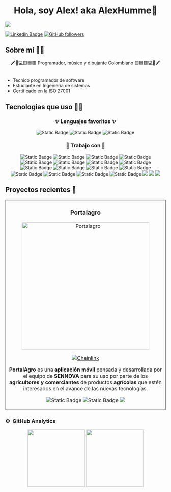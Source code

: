<div align="center"> <h1>Hola, soy Alex! aka <a>AlexHumme</a>👋</h1> </div align="center">

<img src="https://i.imgur.com/RYzwKlB.png">

[![Linkedin Badge](https://img.shields.io/badge/AlexVB-Linkedin-blue?logo=Linkedin&color=%230A66C2)](https://www.linkedin.com/in/alex-vadelamar-bustamante/)
[![GitHub followers](https://img.shields.io/github/followers/alexhumme?style=social)](https://github.com/Alexhumme)

## Sobre mí 🙋‍♂️

<div align="center">
🖍️🎸💻🟨🟦🟥 Programador, músico y dibujante Colombiano 🟨🟦🟥💻🎸🖍️
</div>

<br>

- Tecnico programador de software
- Estudiante en Ingenieria de sistemas
- Certificado en la ISO 27001

## Tecnologias que uso 👨‍💻

<div align="center">

### ✨ Lenguajes favoritos ✨

![Static Badge](https://img.shields.io/badge/Python-Python?style=for-the-badge&logo=python&logoColor=white&color=%233776AB)
![Static Badge](https://img.shields.io/badge/Javascript-Javascript?style=for-the-badge&logo=javascript&logoColor=white&color=%23F7DF1E)
![Static Badge](https://img.shields.io/badge/Php-PHP?style=for-the-badge&logo=PHP&logoColor=white&color=%23777BB4)

### 💪 Trabajo con 💪

![Static Badge](https://img.shields.io/badge/git-git?style=for-the-badge&logo=git&logoColor=white&color=%23F05032)
![Static Badge](https://img.shields.io/badge/laravel-laravel?style=for-the-badge&logo=laravel&logoColor=white&color=%23FF2D20)
![Static Badge](https://img.shields.io/badge/Redux-Redux?style=for-the-badge&logo=redux&logoColor=white&color=%23764ABC)
![Static Badge](https://img.shields.io/badge/yarn-yarn?style=for-the-badge&logo=yarn&logoColor=white&color=%232C8EBB)
![Static Badge](https://img.shields.io/badge/mysql-mysql?style=for-the-badge&logo=mysql&logoColor=white&color=%234479A1)
![Static Badge](https://img.shields.io/badge/canva-canva?style=for-the-badge&logo=canva&logoColor=white&color=%2300C4CC)
![Static Badge](https://img.shields.io/badge/figma-figma?style=for-the-badge&logo=figma&logoColor=white&color=%23F24E1E)
![Static Badge](https://img.shields.io/badge/aseprite-aseprite?style=for-the-badge&logo=aseprite&logoColor=white&color=%237D929E)
![Static Badge](https://img.shields.io/badge/medibangPaint-medibang?style=for-the-badge&logo=Medibang%20Paint&logoColor=white&color=%2300DBDE)
![Static Badge](https://img.shields.io/badge/flutter-flutter?style=for-the-badge&logo=flutter&logoColor=white&color=%2302569B)
![Static Badge](https://img.shields.io/badge/Sass-Sass?style=for-the-badge&logo=sass&logoColor=white&color=%23CC6699)
![Static Badge](https://img.shields.io/badge/firebase-firebase?style=for-the-badge&logo=firebase&logoColor=white&color=%23FFCA28)
![Static Badge](https://img.shields.io/badge/css3-css?style=for-the-badge&logo=css3&logoColor=white&color=%231572B6)
![Static Badge](https://img.shields.io/badge/html-html?style=for-the-badge&logo=html5&logoColor=white&color=%23E34F26)
![Static Badge](https://img.shields.io/badge/gitHub-github?style=for-the-badge&logo=github&logoColor=white&color=black)
![Static Badge](https://img.shields.io/badge/npm-Npm?style=for-the-badge&logo=npm&logoColor=white&color=%23CB3837)
<img src="https://img.shields.io/badge/Vue.js-35495E?style=for-the-badge&logo=vue.js&logoColor=4FC08D"/>
<img src="https://img.shields.io/badge/React-20232A?style=for-the-badge&logo=react&logoColor=61DAFB"/>
<img src="https://img.shields.io/badge/Node.js-43853D?style=for-the-badge&logo=node.js&logoColor=white" />

</div>

## Proyectos recientes 💫

<table border>
<tr>
<td width="50%">
<h3 align="center">Portalagro</h3>
<div align="center">
<img src="https://i.imgur.com/0ugvMZF.png" width="400" alt="Portalagro">
<a>

[![Chainlink](https://img.shields.io/badge/conocer_proyecto-375BD2?style=for-the-badge&color=gray&logo=googleChrome&logoColor=white&labelColor=282828)](https://www.portalagro.app)
</a>
<p><strong>PortalAgro</strong> es una <strong>aplicación móvil</strong> pensada y desarrollada por el equipo de <strong>SENNOVA</strong> para su uso por parte de los <strong>agricultores y comerciantes</strong> de productos <strong>agrícolas</strong> que estén interesados en el avance de las nuevas tecnologías.</p>

![Static Badge](https://img.shields.io/badge/flutter-flutter?style=for-the-badge&logo=flutter&logoColor=white&color=%2302569B)
![Static Badge](https://img.shields.io/badge/laravel-laravel?style=for-the-badge&logo=laravel&logoColor=white&color=%23FF2D20)
<img src="https://img.shields.io/badge/React-20232A?style=for-the-badge&logo=react&logoColor=61DAFB"/>

</div>
                                                                         
</td>
<!--

<td width="50%">
<h3 align="center">Buscaminas en terminal de Python</h3>
<div align="center">                                       
<a href="" target="_blank"><img src="" width="400" alt="Tutorial Buscaminas en terminal"></a>
<br>
<p>
<a href="" target="_blank">
<img src="https://img.shields.io/badge/C%C3%93DIGO-80ffaa?style=for-the-badge&logo=github&logoColor=black">
</a>
<a href="" target="_blank">
<img src="https://img.shields.io/badge/-Youtube-green?style=for-the-badge&color=3fFD7f">
</a>
</p>
</p>Como primer video del canal, exploraremos los fundamentos de la programación con python por medio de este divertido ejercicio en el que recrearemos el clasico buscaminas.</p>

![Static Badge](https://img.shields.io/badge/Python-Python?style=for-the-badge&logo=python&logoColor=white&color=%233776AB)

</div>                                                             
-->
</table>

### ⚙️ &nbsp;GitHub Analytics

<p align="center">
<img src="https://github-readme-streak-stats.herokuapp.com/?user=alexhumme&theme=vue-dark&hide_border=false" height="180">
<img src="https://github-readme-stats.vercel.app/api/top-langs/?username=alexhumme&theme=vue-dark&show_icons=true&hide_border=false&layout=compact" height="180">
</p>
